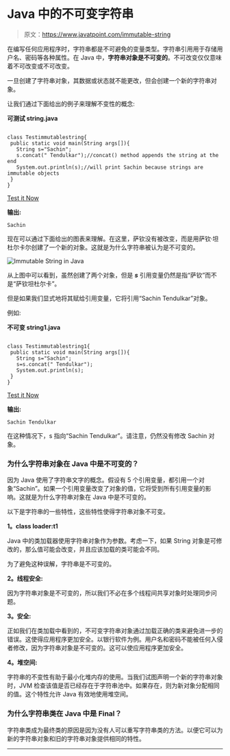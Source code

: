 # Java 中的不可变字符串

> 原文：<https://www.javatpoint.com/immutable-string>

在编写任何应用程序时，字符串都是不可避免的变量类型。字符串引用用于存储用户名、密码等各种属性。在 Java 中，**字符串对象是不可变的**。不可改变仅仅意味着不可改变或不可改变。

一旦创建了字符串对象，其数据或状态就不能更改，但会创建一个新的字符串对象。

让我们通过下面给出的例子来理解不变性的概念:

**可测试 string.java**

```

class Testimmutablestring{
 public static void main(String args[]){
   String s="Sachin";
   s.concat(" Tendulkar");//concat() method appends the string at the end
   System.out.println(s);//will print Sachin because strings are immutable objects
 }
}

```

[Test it Now](https://www.javatpoint.com/opr/test.jsp?filename=Testimmutablestring)

**输出:**

```
Sachin

```

现在可以通过下面给出的图表来理解。在这里，萨钦没有被改变，而是用萨钦·坦杜尔卡尔创建了一个新的对象。这就是为什么字符串被认为是不可变的。

![Immutable String in Java](../img/ad8ff94ea5764adf0d24f08845b65c29.png)

从上图中可以看到，虽然创建了两个对象，但是 ***s*** 引用变量仍然是指“萨钦”而不是“萨钦坦杜尔卡”。

但是如果我们显式地将其赋给引用变量，它将引用“Sachin Tendulkar”对象。

例如:

**不可变 string1.java**

```

class Testimmutablestring1{
 public static void main(String args[]){
   String s="Sachin";
   s=s.concat(" Tendulkar");
   System.out.println(s);
 }
}

```

[Test it Now](https://www.javatpoint.com/opr/test.jsp?filename=Testimmutablestring1)

**输出:**

```
Sachin Tendulkar

```

在这种情况下，s 指向“Sachin Tendulkar”。请注意，仍然没有修改 Sachin 对象。

### 为什么字符串对象在 Java 中是不可变的？

因为 Java 使用了字符串文字的概念。假设有 5 个引用变量，都引用一个对象“Sachin”。如果一个引用变量改变了对象的值，它将受到所有引用变量的影响。这就是为什么字符串对象在 Java 中是不可变的。

以下是字符串的一些特性，这些特性使得字符串对象不可变。

**1。class loader:t1**

Java 中的类加载器使用字符串对象作为参数。考虑一下，如果 String 对象是可修改的，那么值可能会改变，并且应该加载的类可能会不同。

为了避免这种误解，字符串是不可变的。

**2。线程安全:**

因为字符串对象是不可变的，所以我们不必在多个线程间共享对象时处理同步问题。

**3。安全:**

正如我们在类加载中看到的，不可变字符串对象通过加载正确的类来避免进一步的错误。这使得应用程序更加安全。以银行软件为例。用户名和密码不能被任何入侵者修改，因为字符串对象是不可变的。这可以使应用程序更加安全。

**4。堆空间:**

字符串的不变性有助于最小化堆内存的使用。当我们试图声明一个新的字符串对象时，JVM 检查该值是否已经存在于字符串池中。如果存在，则为新对象分配相同的值。这个特性允许 Java 有效地使用堆空间。

### 为什么字符串类在 Java 中是 Final？

字符串类成为最终类的原因是因为没有人可以重写字符串类的方法。以便它可以为新的字符串对象和旧的字符串对象提供相同的特性。

* * *